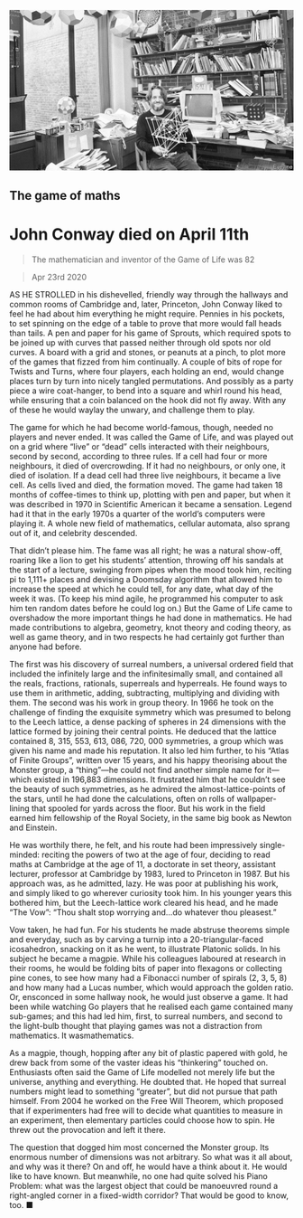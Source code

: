 ![](./images/20200425_OBP001_0.jpg)

## The game of maths

# John Conway died on April 11th

> The mathematician and inventor of the Game of Life was 82

> Apr 23rd 2020

AS HE STROLLED in his dishevelled, friendly way through the hallways and common rooms of Cambridge and, later, Princeton, John Conway liked to feel he had about him everything he might require. Pennies in his pockets, to set spinning on the edge of a table to prove that more would fall heads than tails. A pen and paper for his game of Sprouts, which required spots to be joined up with curves that passed neither through old spots nor old curves. A board with a grid and stones, or peanuts at a pinch, to plot more of the games that fizzed from him continually. A couple of bits of rope for Twists and Turns, where four players, each holding an end, would change places turn by turn into nicely tangled permutations. And possibly as a party piece a wire coat-hanger, to bend into a square and whirl round his head, while ensuring that a coin balanced on the hook did not fly away. With any of these he would waylay the unwary, and challenge them to play.

The game for which he had become world-famous, though, needed no players and never ended. It was called the Game of Life, and was played out on a grid where “live” or “dead” cells interacted with their neighbours, second by second, according to three rules. If a cell had four or more neighbours, it died of overcrowding. If it had no neighbours, or only one, it died of isolation. If a dead cell had three live neighbours, it became a live cell. As cells lived and died, the formation moved. The game had taken 18 months of coffee-times to think up, plotting with pen and paper, but when it was described in 1970 in Scientific American it became a sensation. Legend had it that in the early 1970s a quarter of the world’s computers were playing it. A whole new field of mathematics, cellular automata, also sprang out of it, and celebrity descended.

That didn’t please him. The fame was all right; he was a natural show-off, roaring like a lion to get his students’ attention, throwing off his sandals at the start of a lecture, swinging from pipes when the mood took him, reciting pi to 1,111+ places and devising a Doomsday algorithm that allowed him to increase the speed at which he could tell, for any date, what day of the week it was. (To keep his mind agile, he programmed his computer to ask him ten random dates before he could log on.) But the Game of Life came to overshadow the more important things he had done in mathematics. He had made contributions to algebra, geometry, knot theory and coding theory, as well as game theory, and in two respects he had certainly got further than anyone had before.

The first was his discovery of surreal numbers, a universal ordered field that included the infinitely large and the infinitesimally small, and contained all the reals, fractions, rationals, superreals and hyperreals. He found ways to use them in arithmetic, adding, subtracting, multiplying and dividing with them. The second was his work in group theory. In 1966 he took on the challenge of finding the exquisite symmetry which was presumed to belong to the Leech lattice, a dense packing of spheres in 24 dimensions with the lattice formed by joining their central points. He deduced that the lattice contained 8, 315, 553, 613, 086, 720, 000 symmetries, a group which was given his name and made his reputation. It also led him further, to his “Atlas of Finite Groups”, written over 15 years, and his happy theorising about the Monster group, a “thing”—he could not find another simple name for it—which existed in 196,883 dimensions. It frustrated him that he couldn’t see the beauty of such symmetries, as he admired the almost-lattice-points of the stars, until he had done the calculations, often on rolls of wallpaper-lining that spooled for yards across the floor. But his work in the field earned him fellowship of the Royal Society, in the same big book as Newton and Einstein.

He was worthily there, he felt, and his route had been impressively single-minded: reciting the powers of two at the age of four, deciding to read maths at Cambridge at the age of 11, a doctorate in set theory, assistant lecturer, professor at Cambridge by 1983, lured to Princeton in 1987. But his approach was, as he admitted, lazy. He was poor at publishing his work, and simply liked to go wherever curiosity took him. In his younger years this bothered him, but the Leech-lattice work cleared his head, and he made “The Vow”: “Thou shalt stop worrying and…do whatever thou pleasest.”

Vow taken, he had fun. For his students he made abstruse theorems simple and everyday, such as by carving a turnip into a 20-triangular-faced icosahedron, snacking on it as he went, to illustrate Platonic solids. In his subject he became a magpie. While his colleagues laboured at research in their rooms, he would be folding bits of paper into flexagons or collecting pine cones, to see how many had a Fibonacci number of spirals (2, 3, 5, 8) and how many had a Lucas number, which would approach the golden ratio. Or, ensconced in some hallway nook, he would just observe a game. It had been while watching Go players that he realised each game contained many sub-games; and this had led him, first, to surreal numbers, and second to the light-bulb thought that playing games was not a distraction from mathematics. It wasmathematics.

As a magpie, though, hopping after any bit of plastic papered with gold, he drew back from some of the vaster ideas his “thinkering” touched on. Enthusiasts often said the Game of Life modelled not merely life but the universe, anything and everything. He doubted that. He hoped that surreal numbers might lead to something “greater”, but did not pursue that path himself. From 2004 he worked on the Free Will Theorem, which proposed that if experimenters had free will to decide what quantities to measure in an experiment, then elementary particles could choose how to spin. He threw out the provocation and left it there.

The question that dogged him most concerned the Monster group. Its enormous number of dimensions was not arbitrary. So what was it all about, and why was it there? On and off, he would have a think about it. He would like to have known. But meanwhile, no one had quite solved his Piano Problem: what was the largest object that could be manoeuvred round a right-angled corner in a fixed-width corridor? That would be good to know, too. ■